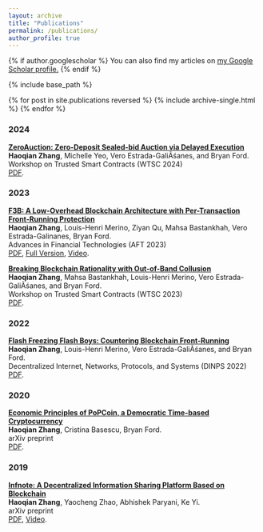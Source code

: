```yaml
---
layout: archive
title: "Publications"
permalink: /publications/
author_profile: true
---
```


{% if author.googlescholar %}
  You can also find my articles on <u><a href="{{author.googlescholar}}">my Google Scholar profile</a>.</u>
{% endif %}

{% include base_path %}

{% for post in site.publications reversed %}
  {% include archive-single.html %}
{% endfor %}

### 2024

<b>[ZeroAuction: Zero-Deposit Sealed-bid Auction via Delayed Execution]({{url}}/files/24-ZeroAuction-WTSC.pdf)</b> <br>
<b>Haoqian Zhang</b>, Michelle Yeo, Vero Estrada-GaliÃśanes, and Bryan Ford.  <br>
Workshop on Trusted Smart Contracts (WTSC 2024) <br>
<a href="{{url}}/files/24-ZeroAuction-WTSC.pdf">PDF</a>.

### 2023

<b>[F3B: A Low-Overhead Blockchain Architecture with Per-Transaction Front-Running Protection](https://arxiv.org/abs/2205.08529)</b> <br>
<b>Haoqian Zhang</b>, Louis-Henri Merino, Ziyan Qu, Mahsa Bastankhah, Vero Estrada-Galinanes, Bryan Ford. <br>
Advances in Financial Technologies (AFT 2023) <br>
<a href="{{url}}/files/23-F3B-AFT.pdf">PDF</a>, <a href="https://arxiv.org/pdf/2205.08529">Full Version</a>, <a href="https://www.youtube.com/watch?v=g1qyFeDvMSY">Video</a>.

<b>[Breaking Blockchain Rationality with Out-of-Band Collusion](https://arxiv.org/abs/2305.00554)</b> <br>
<b>Haoqian Zhang</b>, Mahsa Bastankhah, Louis-Henri Merino, Vero Estrada-GaliÃśanes, and Bryan Ford.  <br>
Workshop on Trusted Smart Contracts (WTSC 2023) <br>
<a href="https://arxiv.org/abs/2305.00554">PDF</a>.

### 2022

<b>[Flash Freezing Flash Boys: Countering Blockchain Front-Running](https://ieeexplore.ieee.org/document/9951166)</b> <br>
<b>Haoqian Zhang</b>, Louis-Henri Merino, Vero Estrada-GaliÃśanes, and Bryan Ford.  <br>
Decentralized Internet, Networks, Protocols, and Systems (DINPS 2022) <br>
<a href="{{url}}/files/22-F3B-DINPS.pdf">PDF</a>.

### 2020

<b>[Economic Principles of PoPCoin, a Democratic Time-based Cryptocurrency](https://arxiv.org/abs/2011.01712)</b> <br>
<b>Haoqian Zhang</b>, Cristina Basescu, Bryan Ford.  <br>
arXiv preprint <br>
<a href="https://arxiv.org/pdf/2011.01712.pdf">PDF</a>.

### 2019

<b>[Infnote: A Decentralized Information Sharing Platform Based on Blockchain](https://arxiv.org/abs/2002.04533)</b> <br>
<b>Haoqian Zhang</b>, Yaocheng Zhao, Abhishek Paryani, Ke Yi. <br>
arXiv preprint <br>
<a href="https://arxiv.org/pdf/2002.04533.pdf">PDF</a>, <a href="https://www.google.com/url?sa=t&rct=j&q=&esrc=s&source=web&cd=&cad=rja&uact=8&ved=2ahUKEwjvl5-lqNv8AhVN_rsIHfNeAbEQtwJ6BAgMEAI&url=https%3A%2F%2Fwww.youtube.com%2Fwatch%3Fv%3D027QOEJRqKY&usg=AOvVaw3ob63SLoyK-YSfF9W1LZNu">Video</a>.